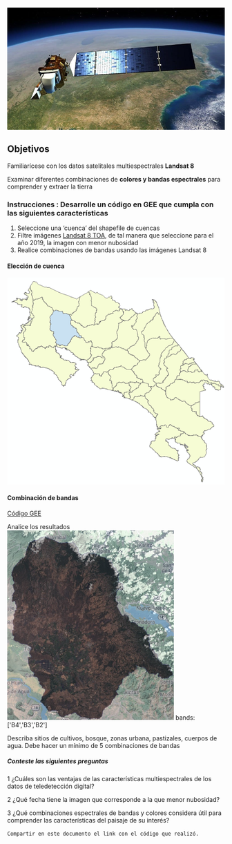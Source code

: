 ![](landsat.jpg)
## Objetivos
Familiarícese con los datos satelitales multiespectrales **Landsat 8**  

Examinar diferentes combinaciones de **colores y bandas espectrales** para comprender y extraer la tierra
### Instrucciones : Desarrolle un código en GEE que cumpla con las siguientes características
1.	Seleccione una ‘cuenca’ del shapefile de cuencas
2.	Filtre imágenes [Landsat 8 TOA](https://explorer.earthengine.google.com/#detail/LANDSAT%2FLC08%2FC01%2FT1_TOA), de tal manera que seleccione para el año 2019, la imagen con menor nubosidad
3.	Realice combinaciones de bandas usando las imágenes Landsat 8
#### Elección de cuenca 

![](Bebedero.png)

#### Combinación de bandas

[Código GEE](https://code.earthengine.google.com/e4d50d0954cac6e04bc3e50cef0b661e)

Analice los resultados
![](Natural.png)
bands:['B4','B3','B2']

Describa sitios de cultivos, bosque, zonas urbana, pastizales, cuerpos de agua. 
Debe hacer un mínimo de 5 combinaciones de bandas

##### Conteste las siguientes preguntas
1	¿Cuáles son las ventajas de las características multiespectrales de los datos de teledetección digital?
	
2	¿Qué fecha tiene la imagen que corresponde a la que menor nubosidad?
	
3	¿Qué combinaciones espectrales de bandas y colores considera útil para comprender las características del paisaje de su interés?
	
	Compartir en este documento el link con el código que realizó.

